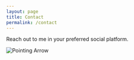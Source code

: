 ```yaml
---
layout: page
title: Contact
permalink: /contact
---
```


Reach out to me in your preferred social platform. 

![Pointing Arrow](https://github.com/aronuxui/aronuxui.github.io/blob/gh-pages/assets/img/socialarrow.jpg "Pointing Arrow")
